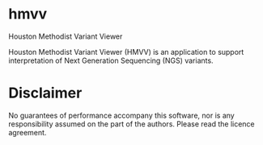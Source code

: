 # hmvv
Houston Methodist Variant Viewer

Houston Methodist Variant Viewer (HMVV) is an application to support interpretation of Next Generation Sequencing (NGS) variants.


# Disclaimer

No guarantees of performance accompany this software, nor is any responsibility assumed on the part of the authors. Please read the licence
agreement.
